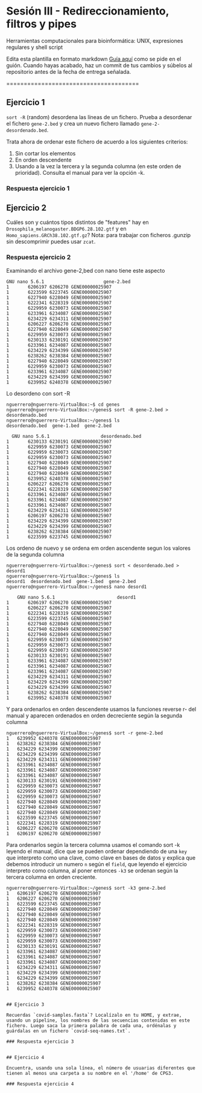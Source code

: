 # Sesión III - Redireccionamiento, filtros y pipes

Herramientas computacionales para bioinformática: UNIX, expresiones regulares y shell script

Edita esta plantilla en formato markdown [Guía aquí](https://guides.github.com/features/mastering-markdown/) como se pide en el guión. 
Cuando hayas acabado, haz un commit de tus cambios y súbelos al repositorio antes de la fecha de entrega señalada. 

======================================


## Ejercicio 1
`sort -R` (random) desordena las líneas de un fichero. Prueba a desordenar el fichero `gene-2.bed` y crea un nuevo fichero llamado `gene-2-desordenado.bed`.

Trata ahora de ordenar este fichero de acuerdo a los siguientes criterios: 
1. Sin cortar los elementos
2. En orden descendente
3. Usando a la vez la tercera y la segunda columna (en este orden de prioridad). Consulta el manual para ver la opción -k. 

### Respuesta ejercicio 1

## Ejercicio 2

Cuáles son y cuántos tipos distintos de "features" hay en `Drosophila_melanogaster.BDGP6.28.102.gtf` y en `Homo_sapiens.GRCh38.102.gtf.gz`? Nota: para trabajar con ficheros .gunzip sin descomprimir puedes usar `zcat`.

### Respuesta ejercicio 2

Examinando el archivo gene-2,bed con  nano tiene este aspecto

```
GNU nano 5.6.1                      gene-2.bed                               
1       6206197 6206270 GENE00000025907
1       6223599 6223745 GENE00000025907
1       6227940 6228049 GENE00000025907
1       6222341 6228319 GENE00000025907
1       6229959 6230073 GENE00000025907
1       6233961 6234087 GENE00000025907
1       6234229 6234311 GENE00000025907
1       6206227 6206270 GENE00000025907
1       6227940 6228049 GENE00000025907
1       6229959 6230073 GENE00000025907
1       6230133 6230191 GENE00000025907
1       6233961 6234087 GENE00000025907
1       6234229 6234399 GENE00000025907
1       6238262 6238384 GENE00000025907
1       6227940 6228049 GENE00000025907
1       6229959 6230073 GENE00000025907
1       6233961 6234087 GENE00000025907
1       6234229 6234399 GENE00000025907
1       6239952 6240378 GENE00000025907
```
Lo desordeno con sort -R


```
nguerrero@nguerrero-VirtualBox:~$ cd genes
nguerrero@nguerrero-VirtualBox:~/genes$ sort -R gene-2.bed > desordenado.bed
nguerrero@nguerrero-VirtualBox:~/genes$ ls
desordenado.bed  gene-1.bed  gene-2.bed
```

```
  GNU nano 5.6.1                   desordenado.bed                             
1       6230133 6230191 GENE00000025907
1       6229959 6230073 GENE00000025907
1       6229959 6230073 GENE00000025907
1       6229959 6230073 GENE00000025907
1       6227940 6228049 GENE00000025907
1       6227940 6228049 GENE00000025907
1       6227940 6228049 GENE00000025907
1       6239952 6240378 GENE00000025907
1       6206227 6206270 GENE00000025907
1       6222341 6228319 GENE00000025907
1       6233961 6234087 GENE00000025907
1       6233961 6234087 GENE00000025907
1       6233961 6234087 GENE00000025907
1       6234229 6234311 GENE00000025907
1       6206197 6206270 GENE00000025907
1       6234229 6234399 GENE00000025907
1       6234229 6234399 GENE00000025907
1       6238262 6238384 GENE00000025907
1       6223599 6223745 GENE00000025907
```

Los ordeno de nuevo  y se ordena em orden ascendente segun los valores de la segunda columna

```
nguerrero@nguerrero-VirtualBox:~/genes$ sort < desordenado.bed > desord1
nguerrero@nguerrero-VirtualBox:~/genes$ ls
desord1  desordenado.bed  gene-1.bed  gene-2.bed
nguerrero@nguerrero-VirtualBox:~/genes$ nano desord1
```

```
    GNU nano 5.6.1                       desord1                                 
1       6206197 6206270 GENE00000025907
1       6206227 6206270 GENE00000025907
1       6222341 6228319 GENE00000025907
1       6223599 6223745 GENE00000025907
1       6227940 6228049 GENE00000025907
1       6227940 6228049 GENE00000025907
1       6227940 6228049 GENE00000025907
1       6229959 6230073 GENE00000025907
1       6229959 6230073 GENE00000025907
1       6229959 6230073 GENE00000025907
1       6230133 6230191 GENE00000025907
1       6233961 6234087 GENE00000025907
1       6233961 6234087 GENE00000025907
1       6233961 6234087 GENE00000025907
1       6234229 6234311 GENE00000025907
1       6234229 6234399 GENE00000025907
1       6234229 6234399 GENE00000025907
1       6238262 6238384 GENE00000025907
1       6239952 6240378 GENE00000025907
```

Y para ordenarlos en orden descendente usamos la funciones reverse r- del manual y aparecen ordenados en orden decreciente según la segunda columna

```
nguerrero@nguerrero-VirtualBox:~/genes$ sort -r gene-2.bed
1	6239952	6240378	GENE00000025907
1	6238262	6238384	GENE00000025907
1	6234229	6234399	GENE00000025907
1	6234229	6234399	GENE00000025907
1	6234229	6234311	GENE00000025907
1	6233961	6234087	GENE00000025907
1	6233961	6234087	GENE00000025907
1	6233961	6234087	GENE00000025907
1	6230133	6230191	GENE00000025907
1	6229959	6230073	GENE00000025907
1	6229959	6230073	GENE00000025907
1	6229959	6230073	GENE00000025907
1	6227940	6228049	GENE00000025907
1	6227940	6228049	GENE00000025907
1	6227940	6228049	GENE00000025907
1	6223599	6223745	GENE00000025907
1	6222341	6228319	GENE00000025907
1	6206227	6206270	GENE00000025907
1	6206197	6206270	GENE00000025907
```

  Para ordenarlos según la tercera columna usamos el comando sort -k
leyendo el manual, dice que se pueden ordenar dependiendo de una `key` que interpreto como una clave, como clave en bases de datos y explica que debemos introducir un numero `n` según el `field`, que leyendo el ejercicio interpreto como columna, al poner entonces `-k3` se ordenan según
la tercera columna en orden creciente.
```
nguerrero@nguerrero-VirtualBox:~/genes$ sort -k3 gene-2.bed 
1	6206197	6206270	GENE00000025907
1	6206227	6206270	GENE00000025907
1	6223599	6223745	GENE00000025907
1	6227940	6228049	GENE00000025907
1	6227940	6228049	GENE00000025907
1	6227940	6228049	GENE00000025907
1	6222341	6228319	GENE00000025907
1	6229959	6230073	GENE00000025907
1	6229959	6230073	GENE00000025907
1	6229959	6230073	GENE00000025907
1	6230133	6230191	GENE00000025907
1	6233961	6234087	GENE00000025907
1	6233961	6234087	GENE00000025907
1	6233961	6234087	GENE00000025907
1	6234229	6234311	GENE00000025907
1	6234229	6234399	GENE00000025907
1	6234229	6234399	GENE00000025907
1	6238262	6238384	GENE00000025907
1	6239952	6240378	GENE00000025907


## Ejercicio 3

Recuerdas `covid-samples.fasta`? Localízalo en tu HOME, y extrae, usando un pipeline, los nombres de las secuencias contenidas en este fichero. Luego saca la primera palabra de cada una, ordénalas y guárdalas en un fichero `covid-seq-names.txt`.

### Respuesta ejercicio 3


## Ejercicio 4

Encuentra, usando una sola línea, el número de usuarias diferentes que tienen al menos una carpeta a su nombre en el '/home' de CPG3.

### Respuesta ejercicio 4





